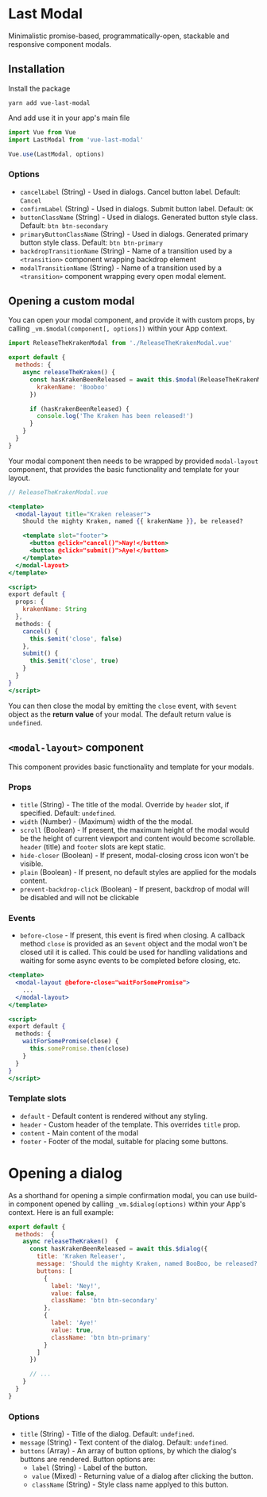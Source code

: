 
# Last Modal
Minimalistic promise-based, programmatically-open, stackable and responsive component modals.

## Installation
Install the package

`yarn add vue-last-modal`

And add use it in your app's main file

```javascript
import Vue from Vue
import LastModal from 'vue-last-modal'

Vue.use(LastModal, options)
```
### Options
- `cancelLabel` (String) - Used in dialogs. Cancel button label. Default: `Cancel`
- `confirmLabel` (String) - Used in dialogs. Submit button label. Default: `OK`
- `buttonClassName` (String) - Used in dialogs. Generated button style class. Default: `btn btn-secondary`
- `primaryButtonClassName` (String) - Used in dialogs. Generated primary button style class. Default: `btn btn-primary`
- `backdropTransitionName` (String) - Name of a transition used by a `<transition>` component wrapping backdrop element
- `modalTransitionName` (String) - Name of a transition used by a `<transition>` component wrapping every open modal element.


## Opening a custom modal
You can open your modal component, and provide it with custom props, by calling `_vm.$modal(component[, options])` within your App context.

```javascript
import ReleaseTheKrakenModal from './ReleaseTheKrakenModal.vue'

export default {
  methods: {
    async releaseTheKraken() {
      const hasKrakenBeenReleased = await this.$modal(ReleaseTheKrakenModal, {
        krakenName: 'Booboo'
      })

      if (hasKrakenBeenReleased) {
        console.log('The Kraken has been released!')
      }
    }
  }
}
```
Your modal component then needs to be wrapped by provided `modal-layout` component, that provides the basic functionality and template for your layout.

```jsx
// ReleaseTheKrakenModal.vue

<template>
  <modal-layout title="Kraken releaser">
    Should the mighty Kraken, named {{ krakenName }}, be released?

    <template slot="footer">
      <button @click="cancel()">Nay!</button>
      <button @click="submit()">Aye!</button>
    </template>
  </modal-layout>
</template>

<script>
export default {
  props: {
    krakenName: String
  },
  methods: {
    cancel() {
      this.$emit('close', false)
    },
    submit() {
      this.$emit('close', true)
    }
  }
}
</script>
```
You can then close the modal by emitting the `close` event, with `$event` object as the **return value** of your modal. The default return value is `undefined`.

## `<modal-layout>` component
This component provides basic functionality and template for your modals.

### Props
- `title` (String) - The title of the modal. Override by `header` slot, if specified. Default: `undefined`.
- `width` (Number) - (Maximum) width of the the modal.
- `scroll` (Boolean) - If present, the maximum height of the modal would be the height of current viewport and content would become scrollable. `header` (title) and `footer` slots are kept static.
- `hide-closer` (Boolean) - If present, modal-closing cross icon won't be visible.
- `plain` (Boolean) - If present, no default styles are applied for the modals content.
- `prevent-backdrop-click` (Boolean) - If present, backdrop of modal will be disabled and will not be clickable

### Events
- `before-close` - If present, this event is fired when closing. A callback method `close` is provided as an `$event` object and the modal won't be closed util it is called. This could be used for handling validations and waiting for some async events to be completed before closing, etc.
```jsx
<template>
  <modal-layout @before-close="waitForSomePromise">
    ...
  </modal-layout>
</template>

<script>
export default {
  methods: {
    waitForSomePromise(close) {
      this.somePromise.then(close)
    }
  }
}
</script>
```

### Template slots
- `default` - Default content is rendered without any styling.
- `header` - Custom header of the template. This overrides `title` prop.
- `content` - Main content of the modal
- `footer` - Footer of the modal, suitable for placing some buttons.

# Opening a dialog
As a shorthand for opening a simple confirmation modal, you can use build-in component opened by calling `_vm.$dialog(options)` within your App's context. Here is an full example:

```javascript
export default {
  methods:  {
    async releaseTheKraken()  {
      const hasKrakenBeenReleased = await this.$dialog({
        title: 'Kraken Releaser',
        message: 'Should the mighty Kraken, named BooBoo, be released?',
        buttons: [
          {
            label: 'Ney!',
            value: false,
            className: 'btn btn-secondary'
          },
          {
            label: 'Aye!'
            value: true,
            className: 'btn btn-primary'
          }
        ]
      })

      // ...
    }
  }
}
```

### Options
- `title` (String) - Title of the dialog. Default: `undefined`.
- `message` (String) - Text content of the dialog. Default: `undefined`.
- `buttons` (Array) - An array of button options, by which the dialog's buttons are rendered. Button options are:
  - `label` (String) - Label of the button.
  - `value` (Mixed) - Returning value of a dialog after clicking the button.
  - `className` (String) - Style class name applyed to this button.
